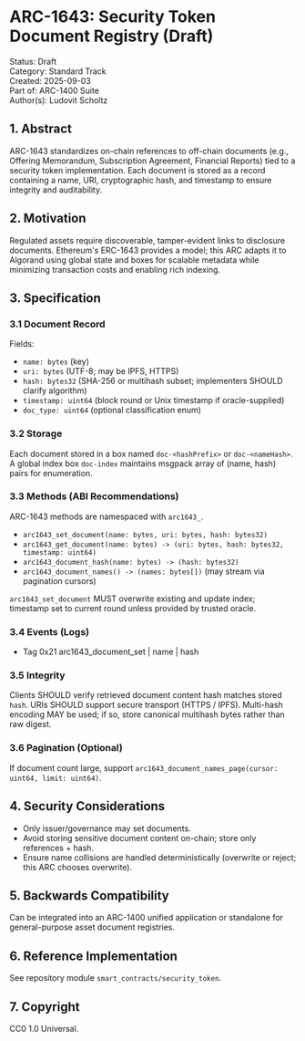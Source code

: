 # ARC-1643: Security Token Document Registry (Draft)

Status: Draft  
Category: Standard Track  
Created: 2025-09-03  
Part of: ARC-1400 Suite  
Author(s): Ludovit Scholtz

## 1. Abstract

ARC-1643 standardizes on-chain references to off-chain documents (e.g., Offering Memorandum, Subscription Agreement, Financial Reports) tied to a security token implementation. Each document is stored as a record containing a name, URI, cryptographic hash, and timestamp to ensure integrity and auditability.

## 2. Motivation

Regulated assets require discoverable, tamper-evident links to disclosure documents. Ethereum's ERC-1643 provides a model; this ARC adapts it to Algorand using global state and boxes for scalable metadata while minimizing transaction costs and enabling rich indexing.

## 3. Specification

### 3.1 Document Record

Fields:

- `name: bytes` (key)
- `uri: bytes` (UTF-8; may be IPFS, HTTPS)
- `hash: bytes32` (SHA-256 or multihash subset; implementers SHOULD clarify algorithm)
- `timestamp: uint64` (block round or Unix timestamp if oracle-supplied)
- `doc_type: uint64` (optional classification enum)

### 3.2 Storage

Each document stored in a box named `doc-<hashPrefix>` or `doc-<nameHash>`. A global index box `doc-index` maintains msgpack array of (name, hash) pairs for enumeration.

### 3.3 Methods (ABI Recommendations)

ARC-1643 methods are namespaced with `arc1643_`.

- `arc1643_set_document(name: bytes, uri: bytes, hash: bytes32)`
- `arc1643_get_document(name: bytes) -> (uri: bytes, hash: bytes32, timestamp: uint64)`
- `arc1643_document_hash(name: bytes) -> (hash: bytes32)`
- `arc1643_document_names() -> (names: bytes[])` (may stream via pagination cursors)

`arc1643_set_document` MUST overwrite existing and update index; timestamp set to current round unless provided by trusted oracle.

### 3.4 Events (Logs)

- Tag 0x21 arc1643_document_set | name | hash

### 3.5 Integrity

Clients SHOULD verify retrieved document content hash matches stored `hash`. URIs SHOULD support secure transport (HTTPS / IPFS). Multi-hash encoding MAY be used; if so, store canonical multihash bytes rather than raw digest.

### 3.6 Pagination (Optional)

If document count large, support `arc1643_document_names_page(cursor: uint64, limit: uint64)`.

## 4. Security Considerations

- Only issuer/governance may set documents.
- Avoid storing sensitive document content on-chain; store only references + hash.
- Ensure name collisions are handled deterministically (overwrite or reject; this ARC chooses overwrite).

## 5. Backwards Compatibility

Can be integrated into an ARC-1400 unified application or standalone for general-purpose asset document registries.

## 6. Reference Implementation

See repository module `smart_contracts/security_token`.

## 7. Copyright

CC0 1.0 Universal.

